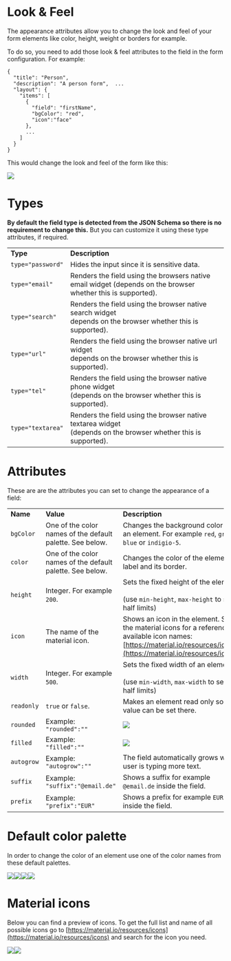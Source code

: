 # Look & Feel   

The appearance attributes allow you to change the look and feel of your form elements like color, height, weight or borders for example.

To do so, you need to add those look & feel attributes to the field in the form configuration. For example:

```
{
  "title": "Person",
  "description": "A person form",  ...
  "layout": {
    "items": [
      {
        "field": "firstName", 
        "bgColor": "red",
        "icon":"face"
      },
      ...
    ]
  }
}
```

This would change the look and feel of the form like this:

![](../img/image-20201024-075456.png)

# Types

**By default the field type is detected from the JSON Schema so there is no requirement to change this.** But you can customize it using these type attributes, if required.

|     |                                                                                                                      |
| --- |----------------------------------------------------------------------------------------------------------------------|
| **Type** | **Description**                                                                                                      |
| `type="password"` | Hides the input since it is sensitive data.                                                                          |
| `type="email"` | Renders the field using the browsers native email widget (depends on the browser whether this is supported).         |
| `type="search"` | Renders the field using the browser native search widget  <br/>depends on the browser whether this is supported).    |
| `type="url"` | Renders the field using the browser native url widget  <br/>depends on the browser whether this is supported).       |
| `type="tel"` | Renders the field using the browser native phone widget  <br/>(depends on the browser whether this is supported).    |
| `type="textarea"` | Renders the field using the browser native textarea widget  <br/>(depends on the browser whether this is supported). |

# Attributes

These are are the attributes you can set to change the appearance of a field:

|     |                                                           |                                                                                                                                                                          |
| --- |-----------------------------------------------------------|--------------------------------------------------------------------------------------------------------------------------------------------------------------------------|
| **Name** | **Value**                                                 | **Description**                                                                                                                                                          |
| `bgColor` | One of the color names of the default palette. See below. | Changes the background color of an element. For example `red`, `green`, `blue` or `indigio-5`.                                                                           |
| `color` | One of the color names of the default palette. See below. | Changes the color of the element label and its border.                                                                                                                   |
| `height` | Integer. For example `200`.                               | Sets the fixed height of the element.<br/><br/>(use `min-height`, `max-height` to set half limits)                                                                       |
| `icon` | The name of the material icon.                            | Shows an icon in the element. See the material icons for a reference of available icon names: [https://material.io/resources/icons](https://material.io/resources/icons) |
| `width` | Integer. For example `500`.                               | Sets the fixed width of an element.<br/><br/>(use `min-width`, `max-width` to set half limits)                                                                           |
| `readonly` | `true` or `false`.                                        | Makes an element read only so no value can be set there.                                                                                                                 |
| `rounded` | Example:  <br/>`"rounded":""`                             | ![](../img/image-20201024-083526.png)                                                                                                                                    |
| `filled` | Example:  <br/>`"filled":""`                              | ![](../img/filled.png)                                                                                                                                                   |
| `autogrow` | Example:  <br/>`"autogrow":""`                            | The field automatically grows while user is typing more text.                                                                                                            |
| `suffix` | Example: `"suffix":"@email.de"`                           | Shows a suffix for example `@email.de` inside the field.                                                                                                                 |
| `prefix` | Example:  <br/>`"prefix":"EUR"`                           | Shows a prefix for example `EUR` inside the field.                                                                                                                       |

# Default color palette

In order to change the color of an element use one of the color names from these default palettes.

![](../img/color-palette.png)![](../img/color-palette1.png)![](../img/color-palette2.png)![](../img/color-palette3.png)

# Material icons

Below you can find a preview of icons. To get the full list and name of all possible icons go to [https://material.io/resources/icons](https://material.io/resources/icons) and search for the icon you need.

![](../img/material-icons.png)![](../img/material-icons1.png)
